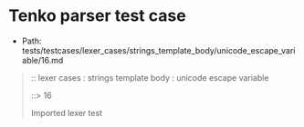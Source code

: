 # Tenko parser test case

- Path: tests/testcases/lexer_cases/strings_template_body/unicode_escape_variable/16.md

> :: lexer cases : strings template body : unicode escape variable
>
> ::> 16
>
> Imported lexer test
>
> <template body> unclosed long unicode escapes

## FAIL

## Input

`````js
`${"-->"}\u{01234${"<--"}`
`````

## Output

_Note: the whole output block is auto-generated. Manual changes will be overwritten!_

Below follow outputs in four parsing modes: sloppy mode, strict mode script goal, module goal, web compat mode (always sloppy).

Note that the output parts are auto-generated by the test runner to reflect actual result.

### Sloppy mode

Parsed with script goal and as if the code did not start with strict mode header.

`````
throws: Parser error!
  Template contained an illegal escape, these are only allowed in _tagged_ templates in >=ES2018

`${"-->"}\u{01234${"<--"}`
        ^^^^^^^^^^^------- error
`````

### Strict mode

Parsed with script goal but as if it was starting with `"use strict"` at the top.

_Output same as sloppy mode._

### Module goal

Parsed with the module goal.

_Output same as sloppy mode._

### Web compat mode

Parsed in sloppy script mode but with the web compat flag enabled.

_Output same as sloppy mode._
